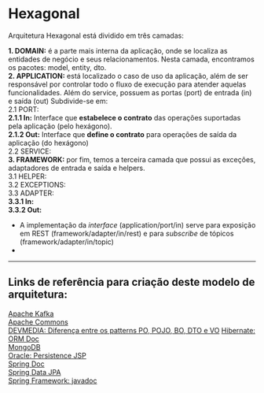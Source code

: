 # Hexagonal

Arquitetura Hexagonal está dividido em três camadas:

**1. DOMAIN:** é a parte mais interna da aplicação, onde se localiza as entidades de negócio e seus relacionamentos.
Nesta camada, encontramos os pacotes: model, entity, dto.  
**2. APPLICATION:** está localizado o caso de uso da aplicação, além de ser responsável por controlar todo o fluxo de
execução para atender aquelas funcionalidades. Além do service, possuem as portas (port) de entrada (in) e saída (out)
Subdivide-se em:  
2.1 PORT:  
**2.1.1 In:** Interface que **estabelece o contrato** das operações suportadas pela aplicação (pelo hexágono).      
**2.1.2 Out:** Interface que **define o contrato** para operações de saída da aplicação (do hexágono)  
2.2 SERVICE:   
**3. FRAMEWORK:** por fim, temos a terceira camada que possui as exceções, adaptadores de entrada e saída e helpers.  
3.1 HELPER:   
3.2 EXCEPTIONS:   
3.3 ADAPTER:  
**3.3.1 In:**    
**3.3.2 Out:**

- A implementação da _interface_ (application/port/in) serve para exposição em REST (framework/adapter/in/rest) e para
  _subscribe_ de tópicos (framework/adapter/in/topic)
- 

---

## Links de referência para criação deste modelo de arquitetura:

[Apache Kafka](https://kafka.apache.org/)        
[Apache Commons](https://commons.apache.org/)  
[DEVMEDIA: Diferença entre os patterns PO, POJO, BO, DTO e VO](https://www.devmedia.com.br/diferenca-entre-os-patterns-po-pojo-bo-dto-e-vo/28162)
[Hibernate: ORM Doc](https://hibernate.org/orm/documentation/5.4/)    
[MongoDB](https://www.mongodb.com/pt-br)   
[Oracle: Persistence JSP](https://www.oracle.com/java/technologies/persistence-jsp.html)    
[Spring Doc](https://docs.spring.io/spring-framework/docs/current/reference/html/)   
[Spring Data JPA](https://www.baeldung.com/spring-data-jpa-stored-procedures)   
[Spring Framework: javadoc](https://docs.spring.io/spring-framework/docs/current/javadoc-api/index-files/index-1.html)
